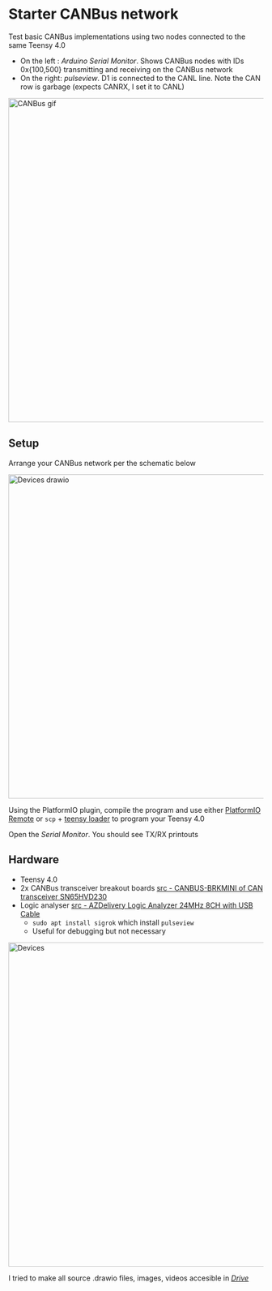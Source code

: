# Starter CANBus network
Test basic CANBus implementations using two nodes connected to the same Teensy 4.0

* On the left : _Arduino Serial Monitor_. Shows CANBus nodes with IDs 0x{100,500} transmitting and receiving on the CANBus network
* On the right: _pulseview_. D1 is connected to the CANL line. Note the CAN row is garbage (expects CANRX, I set it to CANL)

<img src="https://user-images.githubusercontent.com/11367325/116731921-57614080-a9b8-11eb-9808-dafb58018f95.gif" alt="CANBus gif" width="640"/>

## Setup

Arrange your CANBus network per the schematic below

<img src="https://user-images.githubusercontent.com/11367325/116735135-1ec36600-a9bc-11eb-9a2d-f38ecac2b1d4.png" alt="Devices drawio" width="640"/>

Using the PlatformIO plugin, compile the program and use either [PlatformIO Remote](https://docs.platformio.org/en/latest/plus/pio-remote.html#pioremote) or `scp` + [teensy loader](https://www.pjrc.com/teensy/loader.html) to program your Teensy 4.0

Open the _Serial Monitor_. You should see TX/RX printouts

## Hardware
* Teensy 4.0
* 2x CANBus transceiver breakout boards [src -  CANBUS-BRKMINI of CAN transceiver SN65HVD230](https://copperhilltech.com/can-bus-mini-breakout-board/)
* Logic analyser [src - AZDelivery Logic Analyzer 24MHz 8CH with USB Cable](https://www.amazon.ca/AZDelivery-%E2%AD%90%E2%AD%90%E2%AD%90%E2%AD%90%E2%AD%90-Logic-Analyzer-24MHz/dp/B07F8C1PMQ/ref=sr_1_10?dchild=1&keywords=logic+analyzer&qid=1619794302&sr=8-10)
  * `sudo apt install sigrok` which install `pulseview`
  * Useful for debugging but not necessary

<img src="https://user-images.githubusercontent.com/11367325/116730943-1b79ab80-a9b7-11eb-952c-117d68bf394b.jpg" alt="Devices" width="640"/>

I tried to make all source .drawio files, images, videos accesible in [_Drive_](https://drive.google.com/drive/folders/1yV4G9WH04ELTwpJJdDj5AyTUAZnZolfz?usp=sharing)
